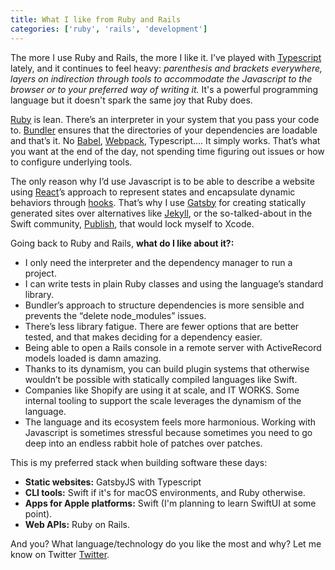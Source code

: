 ```yaml
---
title: What I like from Ruby and Rails
categories: ['ruby', 'rails', 'development']
---
```


The more I use Ruby and Rails, the more I like it. I’ve played with [Typescript](https://www.typescriptlang.org/) lately, and it continues to feel heavy: _parenthesis and brackets everywhere, layers on indirection through tools to accommodate the Javascript to the browser or to your preferred way of writing it._ It's a powerful programming language but it doesn't spark the same joy that Ruby does.

[Ruby](https://www.ruby-lang.org/) is lean. There’s an interpreter in your system that you pass your code to. [Bundler](https://bundler.io/) ensures that the directories of your dependencies are loadable and that’s it. No [Babel](https://babeljs.io/), [Webpack](https://webpack.js.org/), Typescript.... It simply works. That’s what you want at the end of the day, not spending time figuring out issues or how to configure underlying tools.

The only reason why I’d use Javascript is to be able to describe a website using [React](https://reactjs.org/)’s approach to represent states and encapsulate dynamic behaviors through [hooks](https://reactjs.org/docs/hooks-intro.html). That’s why I use [Gatsby](https://www.gatsbyjs.com/) for creating statically generated sites over alternatives like [Jekyll](https://jekyllrb.com/), or the so-talked-about in the Swift community, [Publish](https://github.com/JohnSundell/Publish), that would lock myself to Xcode.

Going back to Ruby and Rails, **what do I like about it?:**

- I only need the interpreter and the dependency manager to run a project.
- I can write tests in plain Ruby classes and using the language’s standard library.
- Bundler’s approach to structure dependencies is more sensible and prevents the “delete node_modules” issues.
- There’s less library fatigue. There are fewer options that are better tested, and that makes deciding for a dependency easier.
- Being able to open a Rails console in a remote server with ActiveRecord models loaded is damn amazing.
- Thanks to its dynamism, you can build plugin systems that otherwise wouldn’t be possible with statically compiled languages like Swift.
- Companies like Shopify are using it at scale, and IT WORKS. Some internal tooling to support the scale leverages the dynamism of the language.
- The language and its ecosystem feels more harmonious. Working with Javascript is sometimes stressful because sometimes you need to go deep into an endless rabbit hole of patches over patches.

This is my preferred stack when building software these days:

- **Static websites:** GatsbyJS with Typescript
- **CLI tools:** Swift if it's for macOS environments, and Ruby otherwise.
- **Apps for Apple platforms:** Swift (I'm planning to learn SwiftUI at some point).
- **Web APIs:** Ruby on Rails.

And you? What language/technology do you like the most and why? Let me know on Twitter [Twitter](https://twitter.com/pepicrft).
